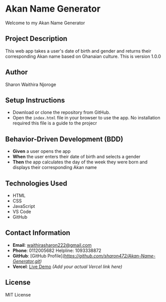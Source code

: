# Akan Name Generator
Welcome to my Akan Name Generator
## Project Description
This web app takes a user's date of birth and gender and returns their corresponding Akan name based on Ghanaian culture.
This is version 1.0.0

## Author
Sharon Waithira  Njoroge

## Setup Instructions
- Download or clone the repository from GitHub.
- Open the `index.html` file in your browser to use the app.
No installation required
this file is a guide to the projecr

## Behavior-Driven Development (BDD)
- **Given** a user opens the app  
- **When** the user enters their date of birth and selects a gender  
- **Then** the app calculates the day of the week they were born and displays their corresponding Akan name

## Technologies Used
- HTML  
- CSS  
- JavaScript  
- VS Code  
- GitHub  

## Contact Information
- **Email**: waithirasharon222@gmail.com  
- **Phone**: 0112005682 
Helpline: 1093338872 
- **GitHub**: [GitHub Profile]*(https://github.com/sharon472/Akan-Name-Generator.git)*
- **Vercel**: [Live Demo](https://vercel.com/) *(Add your actual Vercel link here)*

## License
MIT License
